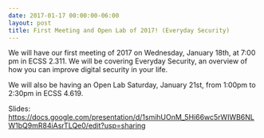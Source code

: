 ```yaml
---
date: 2017-01-17 00:00:00-06:00
layout: post
title: First Meeting and Open Lab of 2017! (Everyday Security)
---
```


We will have our first meeting of 2017 on Wednesday, January 18th, at 7:00 pm in ECSS 2.311. We will be covering Everyday Security, an overview of how you can improve digital security in your life. 

We will also be having an Open Lab Saturday, January 21st, from 1:00pm to 2:30pm in ECSS 4.619.

Slides: <https://docs.google.com/presentation/d/1smihUOnM_5Hi66wc5rWIWB6NLW1bQ9mR84iAsrTLQe0/edit?usp=sharing>
